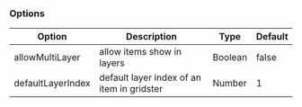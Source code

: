 ### Options

Option | Description | Type | Default
------------ | ------------- | ------------- | -------------
allowMultiLayer | allow items show in layers | Boolean | false
defaultLayerIndex | default layer index of an item in gridster | Number | 1
